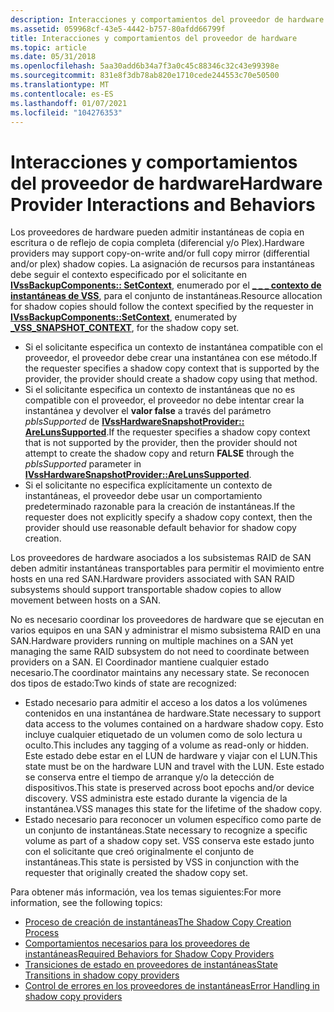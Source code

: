 ```yaml
---
description: Interacciones y comportamientos del proveedor de hardware
ms.assetid: 059968cf-43e5-4442-b757-80afdd66799f
title: Interacciones y comportamientos del proveedor de hardware
ms.topic: article
ms.date: 05/31/2018
ms.openlocfilehash: 5aa30add6b34a7f3a0c45c88346c32c43e99398e
ms.sourcegitcommit: 831e8f3db78ab820e1710cede244553c70e50500
ms.translationtype: MT
ms.contentlocale: es-ES
ms.lasthandoff: 01/07/2021
ms.locfileid: "104276353"
---
```

# <a name="hardware-provider-interactions-and-behaviors"></a><span data-ttu-id="2f2a9-103">Interacciones y comportamientos del proveedor de hardware</span><span class="sxs-lookup"><span data-stu-id="2f2a9-103">Hardware Provider Interactions and Behaviors</span></span>

<span data-ttu-id="2f2a9-104">Los proveedores de hardware pueden admitir instantáneas de copia en escritura o de reflejo de copia completa (diferencial y/o Plex).</span><span class="sxs-lookup"><span data-stu-id="2f2a9-104">Hardware providers may support copy-on-write and/or full copy mirror (differential and/or plex) shadow copies.</span></span> <span data-ttu-id="2f2a9-105">La asignación de recursos para instantáneas debe seguir el contexto especificado por el solicitante en [**IVssBackupComponents:: SetContext**](/windows/desktop/api/VsBackup/nf-vsbackup-ivssbackupcomponents-setcontext), enumerado por el [**\_ \_ \_ contexto de instantáneas de VSS**](/windows/desktop/api/Vss/ne-vss-vss_snapshot_context), para el conjunto de instantáneas.</span><span class="sxs-lookup"><span data-stu-id="2f2a9-105">Resource allocation for shadow copies should follow the context specified by the requester in [**IVssBackupComponents::SetContext**](/windows/desktop/api/VsBackup/nf-vsbackup-ivssbackupcomponents-setcontext), enumerated by [**\_VSS\_SNAPSHOT\_CONTEXT**](/windows/desktop/api/Vss/ne-vss-vss_snapshot_context), for the shadow copy set.</span></span>

-   <span data-ttu-id="2f2a9-106">Si el solicitante especifica un contexto de instantánea compatible con el proveedor, el proveedor debe crear una instantánea con ese método.</span><span class="sxs-lookup"><span data-stu-id="2f2a9-106">If the requester specifies a shadow copy context that is supported by the provider, the provider should create a shadow copy using that method.</span></span>
-   <span data-ttu-id="2f2a9-107">Si el solicitante especifica un contexto de instantáneas que no es compatible con el proveedor, el proveedor no debe intentar crear la instantánea y devolver el **valor false** a través del parámetro *pbIsSupported* de [**IVssHardwareSnapshotProvider:: AreLunsSupported**](/windows/desktop/api/VsProv/nf-vsprov-ivsshardwaresnapshotprovider-arelunssupported).</span><span class="sxs-lookup"><span data-stu-id="2f2a9-107">If the requester specifies a shadow copy context that is not supported by the provider, then the provider should not attempt to create the shadow copy and return **FALSE** through the *pbIsSupported* parameter in [**IVssHardwareSnapshotProvider::AreLunsSupported**](/windows/desktop/api/VsProv/nf-vsprov-ivsshardwaresnapshotprovider-arelunssupported).</span></span>
-   <span data-ttu-id="2f2a9-108">Si el solicitante no especifica explícitamente un contexto de instantáneas, el proveedor debe usar un comportamiento predeterminado razonable para la creación de instantáneas.</span><span class="sxs-lookup"><span data-stu-id="2f2a9-108">If the requester does not explicitly specify a shadow copy context, then the provider should use reasonable default behavior for shadow copy creation.</span></span>

<span data-ttu-id="2f2a9-109">Los proveedores de hardware asociados a los subsistemas RAID de SAN deben admitir instantáneas transportables para permitir el movimiento entre hosts en una red SAN.</span><span class="sxs-lookup"><span data-stu-id="2f2a9-109">Hardware providers associated with SAN RAID subsystems should support transportable shadow copies to allow movement between hosts on a SAN.</span></span>

<span data-ttu-id="2f2a9-110">No es necesario coordinar los proveedores de hardware que se ejecutan en varios equipos en una SAN y administrar el mismo subsistema RAID en una SAN.</span><span class="sxs-lookup"><span data-stu-id="2f2a9-110">Hardware providers running on multiple machines on a SAN yet managing the same RAID subsystem do not need to coordinate between providers on a SAN.</span></span> <span data-ttu-id="2f2a9-111">El Coordinador mantiene cualquier estado necesario.</span><span class="sxs-lookup"><span data-stu-id="2f2a9-111">The coordinator maintains any necessary state.</span></span> <span data-ttu-id="2f2a9-112">Se reconocen dos tipos de estado:</span><span class="sxs-lookup"><span data-stu-id="2f2a9-112">Two kinds of state are recognized:</span></span>

-   <span data-ttu-id="2f2a9-113">Estado necesario para admitir el acceso a los datos a los volúmenes contenidos en una instantánea de hardware.</span><span class="sxs-lookup"><span data-stu-id="2f2a9-113">State necessary to support data access to the volumes contained on a hardware shadow copy.</span></span> <span data-ttu-id="2f2a9-114">Esto incluye cualquier etiquetado de un volumen como de solo lectura u oculto.</span><span class="sxs-lookup"><span data-stu-id="2f2a9-114">This includes any tagging of a volume as read-only or hidden.</span></span> <span data-ttu-id="2f2a9-115">Este estado debe estar en el LUN de hardware y viajar con el LUN.</span><span class="sxs-lookup"><span data-stu-id="2f2a9-115">This state must be on the hardware LUN and travel with the LUN.</span></span> <span data-ttu-id="2f2a9-116">Este estado se conserva entre el tiempo de arranque y/o la detección de dispositivos.</span><span class="sxs-lookup"><span data-stu-id="2f2a9-116">This state is preserved across boot epochs and/or device discovery.</span></span> <span data-ttu-id="2f2a9-117">VSS administra este estado durante la vigencia de la instantánea.</span><span class="sxs-lookup"><span data-stu-id="2f2a9-117">VSS manages this state for the lifetime of the shadow copy.</span></span>
-   <span data-ttu-id="2f2a9-118">Estado necesario para reconocer un volumen específico como parte de un conjunto de instantáneas.</span><span class="sxs-lookup"><span data-stu-id="2f2a9-118">State necessary to recognize a specific volume as part of a shadow copy set.</span></span> <span data-ttu-id="2f2a9-119">VSS conserva este estado junto con el solicitante que creó originalmente el conjunto de instantáneas.</span><span class="sxs-lookup"><span data-stu-id="2f2a9-119">This state is persisted by VSS in conjunction with the requester that originally created the shadow copy set.</span></span>

<span data-ttu-id="2f2a9-120">Para obtener más información, vea los temas siguientes:</span><span class="sxs-lookup"><span data-stu-id="2f2a9-120">For more information, see the following topics:</span></span>

-   [<span data-ttu-id="2f2a9-121">Proceso de creación de instantáneas</span><span class="sxs-lookup"><span data-stu-id="2f2a9-121">The Shadow Copy Creation Process</span></span>](the-shadow-copy-creation-process.md)
-   [<span data-ttu-id="2f2a9-122">Comportamientos necesarios para los proveedores de instantáneas</span><span class="sxs-lookup"><span data-stu-id="2f2a9-122">Required Behaviors for Shadow Copy Providers</span></span>](required-behaviors-for-shadow-copy-providers.md)
-   [<span data-ttu-id="2f2a9-123">Transiciones de estado en proveedores de instantáneas</span><span class="sxs-lookup"><span data-stu-id="2f2a9-123">State Transitions in shadow copy providers</span></span>](state-transitions-in-shadow-copy-providers.md)
-   [<span data-ttu-id="2f2a9-124">Control de errores en los proveedores de instantáneas</span><span class="sxs-lookup"><span data-stu-id="2f2a9-124">Error Handling in shadow copy providers</span></span>](error-handling-in-shadow-copy-providers.md)

 

 



